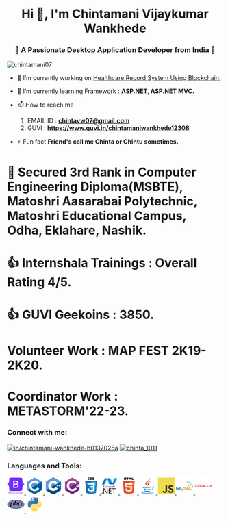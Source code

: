 <h1 align="center">Hi 👋, I'm Chintamani Vijaykumar Wankhede</h1>
<h3 align="center"> 🚀 A Passionate Desktop Application Developer from India 🚀 </h3>

<p align="left"> <img src="https://komarev.com/ghpvc/?username=chintamani07&label=Profile%20views&color=0e75b6&style=flat" alt="chintamani07" /> </p>

- 🔭 I’m currently working on [Healthcare Record System Using Blockchain.](https://github.com/chintamani07/HealthCare-Record-System-Using-Blockchain)

- 🌱 I’m currently learning Framework : **ASP.NET, ASP.NET MVC.**

- 📫 How to reach me
     1. EMAIL ID : **chintavw07@gmail.com**
     2. GUVI : **https://www.guvi.in/chintamaniwankhede12308**

- ⚡ Fun fact **Friend's call me Chinta or Chintu sometimes.**

# 🥇 Secured 3rd Rank in Computer Engineering Diploma(MSBTE), Matoshri Aasarabai Polytechnic, Matoshri Educational Campus, Odha, Eklahare, Nashik.

# 👍 Internshala Trainings : Overall Rating 4/5.

# 👍 GUVI Geekoins : 3850.

# Volunteer Work : MAP FEST 2K19-2K20.
# Coordinator Work : METASTORM'22-23.


<h3 align="left">Connect with me:</h3>
<p align="left">
<a href="https://linkedin.com/in/in/chintamani-wankhede-b0137025a" target="blank"><img align="center" src="https://raw.githubusercontent.com/rahuldkjain/github-profile-readme-generator/master/src/images/icons/Social/linked-in-alt.svg" alt="in/chintamani-wankhede-b0137025a" height="30" width="40" /></a>
<a href="https://instagram.com/chinta_1011" target="blank"><img align="center" src="https://raw.githubusercontent.com/rahuldkjain/github-profile-readme-generator/master/src/images/icons/Social/instagram.svg" alt="chinta_1011" height="30" width="40" /></a>
</p>

<h3 align="left">Languages and Tools:</h3>
<p align="left"> <a href="https://getbootstrap.com" target="_blank" rel="noreferrer"> <img src="https://raw.githubusercontent.com/devicons/devicon/master/icons/bootstrap/bootstrap-plain-wordmark.svg" alt="bootstrap" width="40" height="40"/> </a> <a href="https://www.cprogramming.com/" target="_blank" rel="noreferrer"> <img src="https://raw.githubusercontent.com/devicons/devicon/master/icons/c/c-original.svg" alt="c" width="40" height="40"/> </a> <a href="https://www.w3schools.com/cpp/" target="_blank" rel="noreferrer"> <img src="https://raw.githubusercontent.com/devicons/devicon/master/icons/cplusplus/cplusplus-original.svg" alt="cplusplus" width="40" height="40"/> </a> <a href="https://www.w3schools.com/cs/" target="_blank" rel="noreferrer"> <img src="https://raw.githubusercontent.com/devicons/devicon/master/icons/csharp/csharp-original.svg" alt="csharp" width="40" height="40"/> </a> <a href="https://www.w3schools.com/css/" target="_blank" rel="noreferrer"> <img src="https://raw.githubusercontent.com/devicons/devicon/master/icons/css3/css3-original-wordmark.svg" alt="css3" width="40" height="40"/> </a> <a href="https://dotnet.microsoft.com/" target="_blank" rel="noreferrer"> <img src="https://raw.githubusercontent.com/devicons/devicon/master/icons/dot-net/dot-net-original-wordmark.svg" alt="dotnet" width="40" height="40"/> </a> <a href="https://www.w3.org/html/" target="_blank" rel="noreferrer"> <img src="https://raw.githubusercontent.com/devicons/devicon/master/icons/html5/html5-original-wordmark.svg" alt="html5" width="40" height="40"/> </a> <a href="https://www.java.com" target="_blank" rel="noreferrer"> <img src="https://raw.githubusercontent.com/devicons/devicon/master/icons/java/java-original.svg" alt="java" width="40" height="40"/> </a> <a href="https://developer.mozilla.org/en-US/docs/Web/JavaScript" target="_blank" rel="noreferrer"> <img src="https://raw.githubusercontent.com/devicons/devicon/master/icons/javascript/javascript-original.svg" alt="javascript" width="40" height="40"/> </a> <a href="https://www.mysql.com/" target="_blank" rel="noreferrer"> <img src="https://raw.githubusercontent.com/devicons/devicon/master/icons/mysql/mysql-original-wordmark.svg" alt="mysql" width="40" height="40"/> </a> <a href="https://www.oracle.com/" target="_blank" rel="noreferrer"> <img src="https://raw.githubusercontent.com/devicons/devicon/master/icons/oracle/oracle-original.svg" alt="oracle" width="40" height="40"/> </a> <a href="https://www.php.net" target="_blank" rel="noreferrer"> <img src="https://raw.githubusercontent.com/devicons/devicon/master/icons/php/php-original.svg" alt="php" width="40" height="40"/> </a> <a href="https://www.python.org" target="_blank" rel="noreferrer"> <img src="https://raw.githubusercontent.com/devicons/devicon/master/icons/python/python-original.svg" alt="python" width="40" height="40"/> </a> </p>

